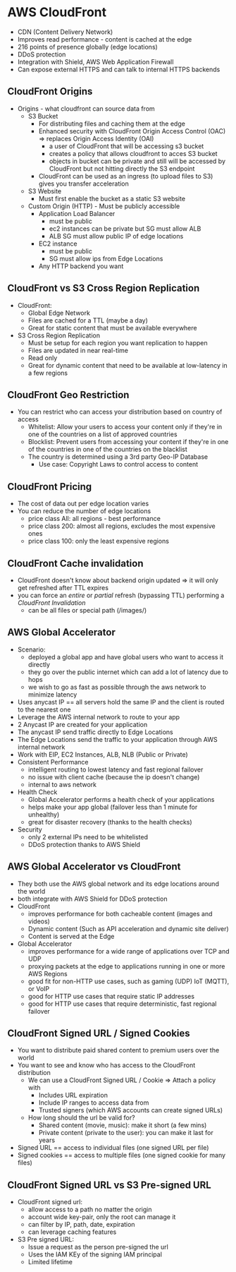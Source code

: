 # AWS CloudFront

* CDN (Content Delivery Network)
* Improves read performance - content is cached at the edge
* 216 points of presence globally (edge locations)
* DDoS protection
* Integration with Shield, AWS Web Application Firewall
* Can expose external HTTPS and can talk to internal HTTPS backends

## CloudFront Origins

* Origins - what cloudfront can source data from
  * S3 Bucket
    * For distributing files and caching them at the edge
    * Enhanced security with CloudFront Origin Access Control (OAC) => replaces Origin Access Identity (OAI)
      * a user of CloudFront that will be accessing s3 bucket
      * creates a policy that allows cloudfront to acces S3 bucket
      * objects in bucket can be private and still will be accessed by CloudFront but not hitting directly the S3
        endpoint
    * CloudFront can be used as an ingress (to upload files to S3) gives you transfer acceleration
  * S3 Website
    * Must first enable the bucket as a static S3 website
  * Custom Origin (HTTP) - Must be publicly accessible
    * Application Load Balancer
      * must be public
      * ec2 instances can be private but SG must allow ALB
      * ALB SG must allow public IP of edge locations
    * EC2 instance
      * must be public
      * SG must allow ips from Edge Locations
    * Any HTTP backend you want

## CloudFront vs S3 Cross Region Replication

* CloudFront:
  * Global Edge Network
  * Files are cached for a TTL (maybe a day)
  * Great for static content that must be available everywhere
* S3 Cross Region Replication
  * Must be setup for each region you want replication to happen
  * Files are updated in near real-time
  * Read only
  * Great for dynamic content that need to be available at low-latency in a few regions

## CloudFront Geo Restriction

* You can restrict who can access your distribution based on country of access
  * Whitelist: Allow your users to access your content only if they're in one of the countries on a list of approved countries
  * Blocklist: Prevent users from accessing your content if they're in one of the countries in one of the countries on the blacklist
  * The country is determined using a 3rd party Geo-IP Database
    * Use case: Copyright Laws to control access to content

## CloudFront Pricing

* The cost of data out per edge location varies
* You can reduce the number of edge locations
  * price class All: all regions - best performance
  * price class 200: almost all regions, excludes the most expensive ones
  * price class 100: only the least expensive regions

## CloudFront Cache invalidation

* CloudFront doesn't know about backend origin updated => it will only get refreshed after TTL expires
* you can force an *entire* or *partial* refresh (bypassing TTL) performing a *CloudFront Invalidation*
  * can be all files or special path (/images/)

## AWS Global Accelerator

* Scenario:
  * deployed a global app and have global users who want to access it directly
  * they go over the public internet which can add a lot of latency due to hops
  * we wish to go as fast as possible through the aws network to minimize latency
* Uses anycast IP == all servers hold the same IP and the client is routed to the nearest one
* Leverage the AWS internal network to route to your app
* 2 Anycast IP are created for your application
* The anycast IP send traffic directly to Edge Locations
* The Edge Locations send the traffic to your application through AWS internal network
* Work with EIP, EC2 Instances, ALB, NLB (Public or Private)
* Consistent Performance
  * intelligent routing to lowest latency and fast regional failover
  * no issue with client cache (because the ip doesn't change)
  * internal to aws network
* Health Check
  * Global Accelerator performs a health check of your applications
  * helps make your app global (failover less than 1 minute for unhealthy)
  * great for disaster recovery (thanks to the health checks)
* Security
  * only 2 external IPs need to be whitelisted
  * DDoS protection thanks to AWS Shield

## AWS Global Accelerator vs CloudFront

* They both use the AWS global network and its edge locations around the world
* both integrate with AWS Shield for DDoS protection
* CloudFront
  * improves performance for both cacheable content (images and videos)
  * Dynamic content (Such as API acceleration and dynamic site deliver)
  * Content is served at the Edge
* Global Accelerator
  * improves performance for a wide range of applications over TCP and UDP
  * proxying packets at the edge to applications running in one or more AWS Regions
  * good fit for non-HTTP use cases, such as gaming (UDP) IoT (MQTT), or VoIP
  * good for HTTP use cases that require static IP addresses
  * good for HTTP use cases that require deterministic, fast regional failover

## CloudFront Signed URL / Signed Cookies

* You want to distribute paid shared content to premium users over the world
* You want to see and know who has access to the CloudFront distribution
  * We can use a CloudFront Signed URL / Cookie => Attach a policy with
    * Includes URL expiration
    * Include IP ranges to access data from
    * Trusted signers (which AWS accounts can create signed URLs)
  * How long should the url be valid for?
    * Shared content (movie, music): make it short (a few mins)
    * Private content (private to the user): you can make it last for years
* Signed URL == access to individual files (one signed URL per file)
* Signed cookies == access to multiple files (one signed cookie for many files)

## CloudFront Signed URL vs S3 Pre-signed URL
* CloudFront signed url:
  - allow access to a path no matter the origin
  - account wide key-pair, only the root can manage it
  - can filter by IP, path, date, expiration
  - can leverage caching features
* S3 Pre signed URL:
  - Issue a request as the person pre-signed the url
  - Uses the IAM KEy of the signing IAM principal
  - Limited lifetime

